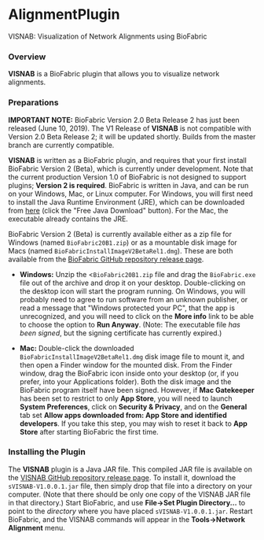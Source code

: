 # AlignmentPlugin
VISNAB: Visualization of Network Alignments using BioFabric

### Overview

__VISNAB__ is a BioFabric plugin that allows you to visualize network alignments.

### Preparations

**IMPORTANT NOTE:** BioFabric Version 2.0 Beta Release 2 has just been released (June 10, 2019).  The V1 Release of __VISNAB__ is not compatible
with Version 2.0 Beta Release 2; it will be updated shortly. Builds from the master branch are currently compatible.

__VISNAB__ is written as a BioFabric plugin, and requires that your first install BioFabric Version 2 (Beta), which is currently under development. 
Note that the current production Version 1.0 of BioFabric is not designed to support plugins; __Version 2 is required__. BioFabric is written in Java, 
and can be run on your Windows, Mac, or Linux computer. For Windows, you will first need to install the Java Runtime Environment (JRE), which 
can be downloaded from [here](http://www.java.com/) (click the "Free Java Download" button). For the Mac, the executable already contains the JRE.

BioFabric Version 2 (Beta) is currently available either as a zip file for Windows (named `BioFabric20B1.zip`) or as a mountable disk image 
for Macs (named `BioFabricInstallImageV2BetaRel1.dmg`). These are both available from the 
[BioFabric GitHub repository release page](https://github.com/wjrl/BioFabric/releases/tag/V2.0Beta1a). 

* __Windows:__ Unzip the <`BioFabric20B1.zip` file and drag the `BioFabric.exe` file out of the archive and 
drop it on your desktop. Double-clicking on the desktop 
icon will start the program running. On Windows, you will probably need to agree to run software from an unknown publisher, or read a 
message that "Windows protected your PC", that the app is unrecognized, and you will need to click on the __More info__ link to be able to choose
the option to __Run Anyway__. (Note: The executable file *has been signed*, but the signing certificate has currently expired.) 


* __Mac:__ Double-click the downloaded `BioFabricInstallImageV2BetaRel1.dmg` disk image file to mount it, and then 
open a Finder window for the mounted disk. From the Finder window, drag the BioFabric icon inside onto your desktop (or, if you 
prefer, into your Applications folder). Both the disk image and the BioFabric program itself have been signed. However, if __Mac Gatekeeper__ 
has been set to restrict to only __App Store__, you will need to launch __System Preferences__, 
click on __Security & Privacy__, and on the __General__ tab set __Allow apps downloaded from: App Store and identified developers__. 
If you take this step, you may wish to reset it back to __App Store__ after starting BioFabric the first time. 

### Installing the Plugin

The __VISNAB__ plugin is a Java JAR file. This compiled JAR file is available on the [VISNAB GitHub repository release page](https://github.com/wjrl/AlignmentPlugin/releases/tag/v1.0.0.1). To install it, download the `sVISNAB-V1.0.0.1.jar` file, then simply drop that file into
 a directory on your computer. (Note that there should be only one copy of the VISNAB JAR file in that directory.) 
 Start BioFabric, and use __File->Set Plugin Directory...__ to point to the *directory* where you have placed 
`sVISNAB-V1.0.0.1.jar`. Restart BioFabric, and the VISNAB commands will appear in the __Tools->Network Alignment__ menu.
</b>
